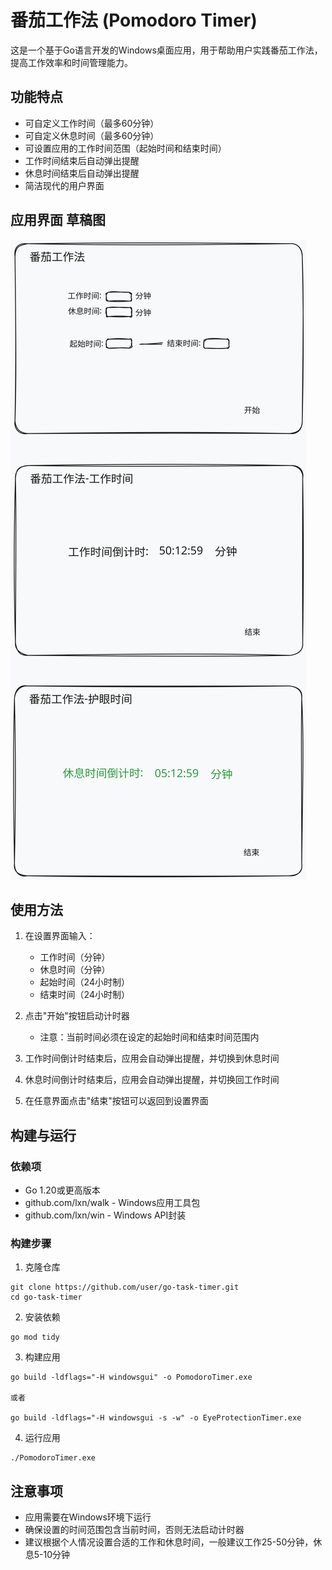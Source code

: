 # 番茄工作法 (Pomodoro Timer)

这是一个基于Go语言开发的Windows桌面应用，用于帮助用户实践番茄工作法，提高工作效率和时间管理能力。

## 功能特点

- 可自定义工作时间（最多60分钟）
- 可自定义休息时间（最多60分钟）
- 可设置应用的工作时间范围（起始时间和结束时间）
- 工作时间结束后自动弹出提醒
- 休息时间结束后自动弹出提醒
- 简洁现代的用户界面

## 应用界面 草稿图

![应用界面](images/work.svg)

## 使用方法

1. 在设置界面输入：
   - 工作时间（分钟）
   - 休息时间（分钟）
   - 起始时间（24小时制）
   - 结束时间（24小时制）

2. 点击"开始"按钮启动计时器
   - 注意：当前时间必须在设定的起始时间和结束时间范围内

3. 工作时间倒计时结束后，应用会自动弹出提醒，并切换到休息时间

4. 休息时间倒计时结束后，应用会自动弹出提醒，并切换回工作时间

5. 在任意界面点击"结束"按钮可以返回到设置界面

## 构建与运行

### 依赖项

- Go 1.20或更高版本
- github.com/lxn/walk - Windows应用工具包
- github.com/lxn/win - Windows API封装

### 构建步骤

1. 克隆仓库

```
git clone https://github.com/user/go-task-timer.git
cd go-task-timer
```

2. 安装依赖

```
go mod tidy
```

3. 构建应用

```
go build -ldflags="-H windowsgui" -o PomodoroTimer.exe

或者 

go build -ldflags="-H windowsgui -s -w" -o EyeProtectionTimer.exe
```

4. 运行应用

```
./PomodoroTimer.exe
```

## 注意事项

- 应用需要在Windows环境下运行
- 确保设置的时间范围包含当前时间，否则无法启动计时器
- 建议根据个人情况设置合适的工作和休息时间，一般建议工作25-50分钟，休息5-10分钟
